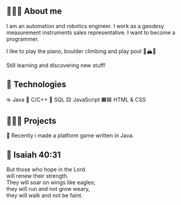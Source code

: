 ## 🙋🏻‍♂️ About me
I am an automation and robotics engineer. I work as a geodesy measurement instruments sales representative. I want to become a programmer.

I like to play the piano, boulder climbing and play pool 🎹🏔🎱

Still learning and discovering new stuff!

## 🔧 Technologies

☕ Java
🔷 C/C++
🐬 SQL
🟨 JavaScript
🟧🟦 HTML & CSS

## 👨🏻‍🔬 Projects

🦝 Recently i made a platform game written in Java.

## 📘 **Isaiah 40:31**

But those who hope in the Lord<br />
will renew their strength.<br />
They will soar on wings like eagles;<br />
they will run and not grow weary,<br />
they will walk and not be faint.
